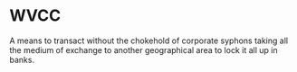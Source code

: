 # WVCC
A means to transact without the chokehold of corporate syphons taking all the medium of exchange to another geographical area to lock it all up in banks.

